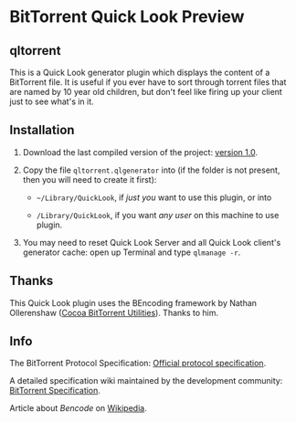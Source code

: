 # BitTorrent Quick Look Preview #

## qltorrent ##

This is a Quick Look generator plugin which displays the content of a
BitTorrent file.  It is useful if you ever have to sort through
torrent files that are named by 10 year old children, but don't feel
like firing up your client just to see what's in it.

## Installation ##

1. Download the last compiled version of the project: [version
1.0][qltorrent].

2. Copy the file `qltorrent.qlgenerator` into (if the folder is not
present, then you will need to create it first):

   * `~/Library/QuickLook`, if _just you_ want to use this plugin, or
     into

   * `/Library/QuickLook`, if you want _any user_ on this machine to use
     plugin.

3. You may need to reset Quick Look Server and all Quick Look
client's generator cache: open up Terminal and type `qlmanage -r`.

## Thanks ##

This Quick Look plugin uses the BEncoding framework by Nathan
Ollerenshaw ([Cocoa BitTorrent Utilities][framework]).  Thanks to him.

## Info ##

The BitTorrent Protocol Specification: [Official protocol
specification][bep3].

A detailed specification wiki maintained by the development community:
[BitTorrent Specification][torrentspec].

Article about _Bencode_ on [Wikipedia][wikipedia].

[qltorrent]: https://github.com/downloads/sillage/qltorrent/qltorrent.qlgenerator
[framework]: https://code.google.com/p/cocoabtutils/
[bep3]: http://bittorrent.org/beps/bep_0003.html
[torrentspec]: http://wiki.theory.org/BitTorrentSpecification
[wikipedia]: http://en.wikipedia.org/wiki/Bencode

